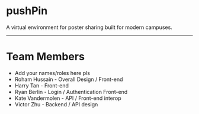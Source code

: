 # pushPin
A virtual environment for poster sharing built for modern campuses.

---

# Team Members
 - Add your names/roles here pls
 - Roham Hussain - Overall Design / Front-end
 - Harry Tan - Front-end
 - Ryan Berlin - Login / Authentication Front-end
 - Kate Vandermolen - API / Front-end interop
 - Victor Zhu - Backend / API design
